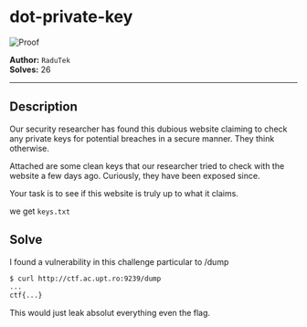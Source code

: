 # dot-private-key

![Proof](proof.png)   

**Author:** `RaduTek`  
**Solves:** 26

---

## Description

Our security researcher has found this dubious website claiming to check any private keys for potential breaches in a secure manner. They think otherwise.

Attached are some clean keys that our researcher tried to check with the website a few days ago. Curiously, they have been exposed since.

Your task is to see if this website is truly up to what it claims.

we get `keys.txt`

## Solve

I found a vulnerability in this challenge particular to /dump

```bash
$ curl http://ctf.ac.upt.ro:9239/dump
...
ctf{...}
```

This would just leak absolut everything even the flag.